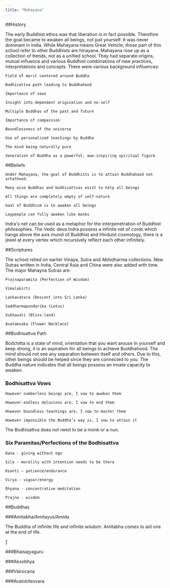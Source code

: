 ```yaml
---
title: "Mahayana"
---
```


##History 

The early Buddhist ethos was that liberation is in fact possible. Therefore the goal became to awaken all beings, not just yourself. It was never dominant in India. While Mahayana means Great Vehicle, those part of this school refer to other Buddhists are hinayana. Mahayana rose up as a collection of trends, not as a unified school. They had separate origins, mutual influence and various Buddhist combinations of new practices, interpretations and concepts. There were various background influences: 

    Field of merit centered around Buddha 

    Bodhisattva path leading to Buddhahood 

    Importance of vows 

    Insight into dependent origination and no-self 

    Multiple Buddhas of the past and future 

    Importance of compassion 

    Boundlessness of the universe 

    Use of personalized teachings by Buddha 

    The mind being naturally pure 

    Veneration of Buddha as a powerful, awe-inspiring spiritual figure 

 

##Beliefs 

    Under Mahayana, the goal of Buddhists is to attain Buddhahood not arhathood.  

    Many wise Buddhas and bodhisattvas exist to help all beings 

    All things are completely empty of self-nature 

    Goal of Buddhism is to awaken all beings 

    Laypeople can fully awaken like monks 

 

Indra's net can be used as a metaphor for the interpenetration of Buddhist philosophies. The Vedic deva Indra possess a infinite net of cords which hangs above the axis mundi of Buddhist and Hinduist cosmology, there is a jewel at every vertex which recursively reflect each other infinitely. 

 

##Scriptures 

The school relied on earlier Vinaya, Sutra and Abhidharma collections. New Sutras written in India, Central Asia and China were also added with time. The major Mahayna Sutras are: 

    Prajnaparamita (Perfection of Wisdom) 

    Vimalakirti 

    Lankavatara (Descent into Sri Lanka) 

    Saddharmapundarika (Lotus) 

    Sukhavati (Bliss-land) 

    Avatamsaka (Flower Necklace) 

 

##Bodhisattva Path 

Bodchitta is a state of mind, orientation that you want arouse In yourself and keep strong, it is an aspiration for all beings to achieve Buddhahood. The mind should not see any separation between itself and others. Due to this, other beings should be helped since they are connected to you. The Buddha nature indicates that all beings possess an innate capacity to awaken. 

 

### Bodhisattva Vows 

    However numberless beings are, I vow to awaken them 

    However endless delusions are, I vow to end them 

    However boundless teachings are, I vow to master them 

    However impossible the Buddha’s way is, I vow to attain it 

 

The Bodhisattva does not need to be a monk or a nun. 

 

### Six Paramitas/Perfections of the Bodhisattva 

    Dana - giving without ego  

    Sila - morality with intention needs to be there 

    Ksanti – patience/endurance  

    Virya - vigour/energy  

    Dhyana - concentrative meditation  

    Prajna - wisdom 

##Buddhas 

###Amitabha/Amitayus/Amida 

The Buddha of infinite life and infinite wisdom. Amitabha comes to aid one at the end of life. 

[1](https://en.wikipedia.org/wiki/Amit%C4%81bha#/media/File:Buddha_Amithaba.jpg) 

###Bhaisajyaguru 

###Aksobhya 

###Vairocana 

###Avalokitesvara 
 

 

 

 